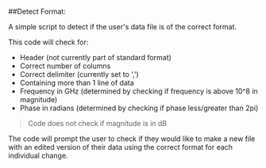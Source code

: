 ##Detect Format:

A simple script to detect if the user's data file is of the correct format.

This code will check for:

* Header (not currently part of standard format)
* Correct number of columns
* Correct delimiter (currently set to ',')
* Containing more than 1 line of data
* Frequency in GHz (determined by checking if frequency is above 10^8 in magnitude)
* Phase in radians (determined by checking if phase less/greater than 2pi)

>Code does not check if magnitude is in dB

The code will prompt the user to check if they would like to make a new file with an edited version of their data using the correct format for each individual change.